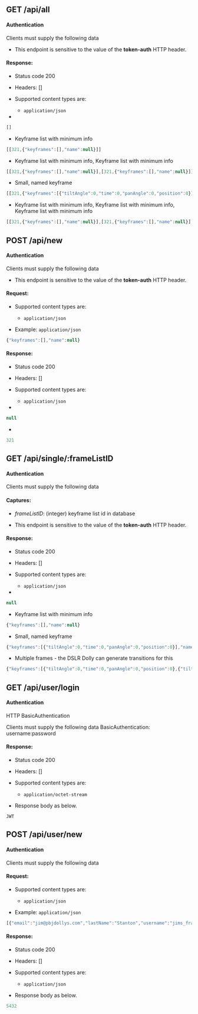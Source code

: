 ## GET /api/all

#### Authentication



Clients must supply the following data



- This endpoint is sensitive to the value of the **token-auth** HTTP header.

#### Response:

- Status code 200
- Headers: []

- Supported content types are:

    - `application/json`

- 

```javascript
[]
```

- Keyframe list with minimum info

```javascript
[[321,{"keyframes":[],"name":null}]]
```

- Keyframe list with minimum info, Keyframe list with minimum info

```javascript
[[321,{"keyframes":[],"name":null}],[321,{"keyframes":[],"name":null}]]
```

- Small, named keyframe

```javascript
[[321,{"keyframes":[{"tiltAngle":0,"time":0,"panAngle":0,"position":0}],"name":"My Starter Keyframe List"}]]
```

- Keyframe list with minimum info, Keyframe list with minimum info, Keyframe list with minimum info

```javascript
[[321,{"keyframes":[],"name":null}],[321,{"keyframes":[],"name":null}],[321,{"keyframes":[],"name":null}]]
```

## POST /api/new

#### Authentication



Clients must supply the following data



- This endpoint is sensitive to the value of the **token-auth** HTTP header.

#### Request:

- Supported content types are:

    - `application/json`

- Example: `application/json`

```javascript
{"keyframes":[],"name":null}
```

#### Response:

- Status code 200
- Headers: []

- Supported content types are:

    - `application/json`

- 

```javascript
null
```

- 

```javascript
321
```

## GET /api/single/:frameListID

#### Authentication



Clients must supply the following data


#### Captures:

- *frameListID*: (integer) keyframe list id in database


- This endpoint is sensitive to the value of the **token-auth** HTTP header.

#### Response:

- Status code 200
- Headers: []

- Supported content types are:

    - `application/json`

- 

```javascript
null
```

- Keyframe list with minimum info

```javascript
{"keyframes":[],"name":null}
```

- Small, named keyframe

```javascript
{"keyframes":[{"tiltAngle":0,"time":0,"panAngle":0,"position":0}],"name":"My Starter Keyframe List"}
```

- Multiple frames - the DSLR Dolly can generate transitions for this

```javascript
{"keyframes":[{"tiltAngle":0,"time":0,"panAngle":0,"position":0},{"tiltAngle":0,"time":30,"panAngle":0,"position":15},{"tiltAngle":30,"time":40,"panAngle":30,"position":15}],"name":"A few more frames"}
```

## GET /api/user/login

#### Authentication

HTTP BasicAuthentication


Clients must supply the following data
BasicAuthentication: username:password


#### Response:

- Status code 200
- Headers: []

- Supported content types are:

    - `application/octet-stream`

- Response body as below.

```
JWT
```

## POST /api/user/new

#### Authentication



Clients must supply the following data


#### Request:

- Supported content types are:

    - `application/json`

- Example: `application/json`

```javascript
[{"email":"jim@pbjdollys.com","lastName":"Stanton","username":"jims_frames","firstName":"Jim"},"UserPassword"]
```

#### Response:

- Status code 200
- Headers: []

- Supported content types are:

    - `application/json`

- Response body as below.

```javascript
5432
```

